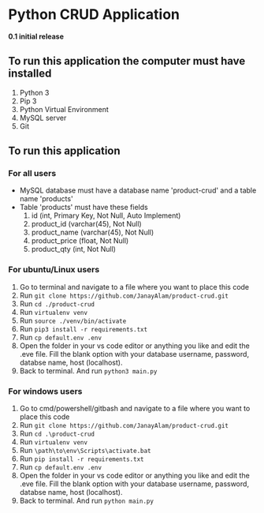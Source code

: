 # Python CRUD Application
**0.1 initial release**

## To run this application the computer must have installed
1. Python 3
2. Pip 3
3. Python Virtual Environment
4. MySQL server
5. Git

## To run this application

### For all users
- MySQL database must have a database name 'product-crud' and a table name 'products'
- Table 'products' must have these fields
    1. id (int, Primary Key, Not Null, Auto Implement)
    2. product_id (varchar(45), Not Null)
    3. product_name (varchar(45), Not Null)
    4. product_price (float, Not Null)
    5. product_qty (int, Not Null)

### For ubuntu/Linux users
1. Go to terminal and navigate to a file where you want to place this code
2. Run `git clone https://github.com/JanayAlam/product-crud.git`
3. Run `cd ./product-crud`
4. Run `virtualenv venv`
5. Run `source ./venv/bin/activate`
6. Run `pip3 install -r requirements.txt`
7. Run `cp default.env .env`
8. Open the folder in your vs code editor or anything you like and edit the .eve file. Fill the blank option with your database username, password, databse name, host (localhost).
9. Back to terminal. And run `python3 main.py`

### For windows users
1. Go to cmd/powershell/gitbash and navigate to a file where you want to place this code
2. Run `git clone https://github.com/JanayAlam/product-crud.git`
3. Run `cd .\product-crud`
4. Run `virtualenv venv`
5. Run `\path\to\env\Scripts\activate.bat`
6. Run `pip install -r requirements.txt`
7. Run `cp default.env .env`
8. Open the folder in your vs code editor or anything you like and edit the .eve file. Fill the blank option with your database username, password, databse name, host (localhost).
9. Back to terminal. And run `python main.py`